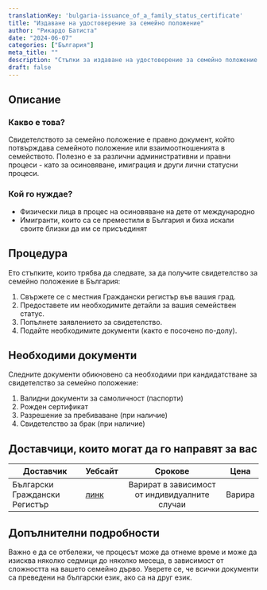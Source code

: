 ```yaml
---
translationKey: 'bulgaria-issuance_of_a_family_status_certificate'
title: "Издаване на удостоверение за семейно положение"
author: "Рикардо Батиста"
date: "2024-06-07"
categories: ["България"]
meta_title: ""
description: "Стъпки за издаване на удостоверение за семейно положение за процесите на осиновяване или имиграция в България"
draft: false
---
```


## Описание
### Какво е това?
Свидетелството за семейно положение е правно документ, който потвърждава семейното положение или взаимоотношенията в семейството. Полезно е за различни административни и правни процеси - като за осиновяване, имиграция и други лични статусни процеси.

### Кой го нуждае?
- Физически лица в процес на осиновяване на дете от международно
- Имигранти, които са се преместили в България и биха искали своите близки да им се присъединят

## Процедура
Ето стъпките, които трябва да следвате, за да получите свидетелство за семейно положение в България:

1. Свържете се с местния Граждански регистър във вашия град.
2. Предоставете им необходимите детайли за вашия семействен статус.
3. Попълнете заявлението за свидетелство.
4. Подайте необходимите документи (както е посочено по-долу).

## Необходими документи
Следните документи обикновено са необходими при кандидатстване за свидетелство за семейно положение:

1. Валидни документи за самоличност (паспорти)
2. Рожден сертификат
3. Разрешение за пребиваване (при наличие)
4. Свидетелство за брак (при наличие)

## Доставчици, които могат да го направят за вас

| Доставчик         |     Уебсайт    |     Срокове    |       Цена      |
| --------------- | --------------- |  :-------------: | :-------------: |
| Български Граждански Регистър |  [линк](http://www.grao.bg/en/pages/index/20010800) |      Варират в зависимост от индивидуалните случаи     |        Варира       |

## Допълнителни подробности
Важно е да се отбележи, че процесът може да отнеме време и може да изисква няколко седмици до няколко месеца, в зависимост от сложността на вашето семейно дърво. Уверете се, че всички документи са преведени на български език, ако са на друг език.